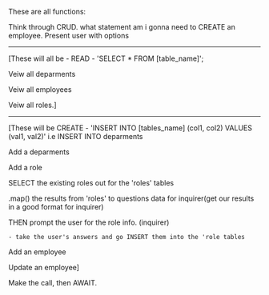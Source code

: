 These are all functions:


Think through CRUD. what statement am i gonna need to CREATE an employee. 
Present user with options

----------------------------------------------------------------------------

[These will all be - READ - 'SELECT * FROM [table_name]';

Veiw all deparments

Veiw all employees

Veiw all roles.]

---------------------------------------------------------------------------

[These will be CREATE - 'INSERT INTO  [tables_name] (col1, col2) VALUES (val1, val2)' i.e INSERT INTO deparments 

Add a deparments

Add a role

SELECT the existing roles out for the 'roles' tables

.map() the results from 'roles' to questions data for inquirer(get our results in a good format for inquirer)

THEN prompt the user for the role info. (inquirer)

    - take the user's answers and go INSERT them into the 'role tables

Add an employee

Update an employee]


Make the call, then AWAIT. 